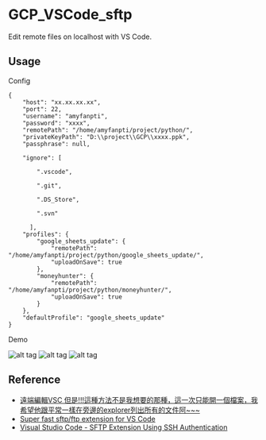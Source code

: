# GCP_VSCode_sftp
Edit remote files on localhost with VS Code.

## Usage
Config

``` 
{
    "host": "xx.xx.xx.xx",
    "port": 22,
    "username": "amyfanpti",
    "password": "xxxx",
    "remotePath": "/home/amyfanpti/project/python/",
    "privateKeyPath": "D:\\project\\GCP\\xxxx.ppk",
    "passphrase": null,

    "ignore": [

        ".vscode",

        ".git",

        ".DS_Store",

        ".svn"

      ],
    "profiles": {
        "google_sheets_update": {
            "remotePath": "/home/amyfanpti/project/python/google_sheets_update/",
            "uploadOnSave": true
        },        
        "moneyhunter": {
            "remotePath": "/home/amyfanpti/project/python/moneyhunter/",
            "uploadOnSave": true
        }
    },
    "defaultProfile": "google_sheets_update" 
}
``` 

Demo

![alt tag](https://i.imgur.com/3ZOSZrM.jpg)
![alt tag](https://i.imgur.com/64htIAB.jpg)
![alt tag](https://i.imgur.com/R0ZReTD.jpg)

## Reference 
* [遠端編輯VSC 但是!!!這種方法不是我想要的那種，這一次只能開一個檔案，我希望他跟平常一樣在旁邊的explorer列出所有的文件阿~~~](http://kestanley.blogspot.com/2018/03/vsc.html)
* [Super fast sftp/ftp extension for VS Code](https://github.com/liximomo/vscode-sftp)
* [Visual Studio Code - SFTP Extension Using SSH Authentication](https://stackoverflow.com/questions/46852476/visual-studio-code-sftp-extension-using-ssh-authentication)